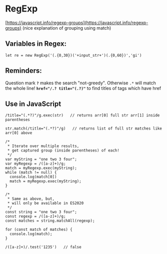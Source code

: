 # RegExp

[https://javascript.info/regexp-groups](https://javascript.info/regexp-groups) \(nice explanation of grouping using match\)

## Variables in Regex:

```text
let re = new RegExp('(.{0,30})('+input_str+')(.{0,60})','gi')
```

## Reminders:

Question mark **`?`** makes the search "not-greedy". Otherwise `.*` will match the whole line! **`href="/.? title="(.?)"`**  to find titles of tags which have href

## Use in JavaScript

```text
/title="(.*?)"/g.exec(str)   // returns arr[0] full str arr[1] inside parentheses
```

```text
str.match(/title="(.*?)"/g)   // returns list of full str matches like arr[0] above
```

```text
/*
 * Iterate over multiple results,
 * get captured group (inside parentheses) of each!
 */
var myString = "one two 3 four";
var myRegexp = /([a-z]+)/g;
match = myRegexp.exec(myString);
while (match != null) {
  console.log(match[0])
  match = myRegexp.exec(myString);
}
```

```text
/*
 * Same as above, but,
 * will only be available in ES2020
 */
const string = "one two 3 four";
const regexp = /([a-z]+)/g;
const matches = string.matchAll(regexp);

for (const match of matches) {
  console.log(match);
}
```

```text
/([a-z]+)/.test('1235')   // false
```


